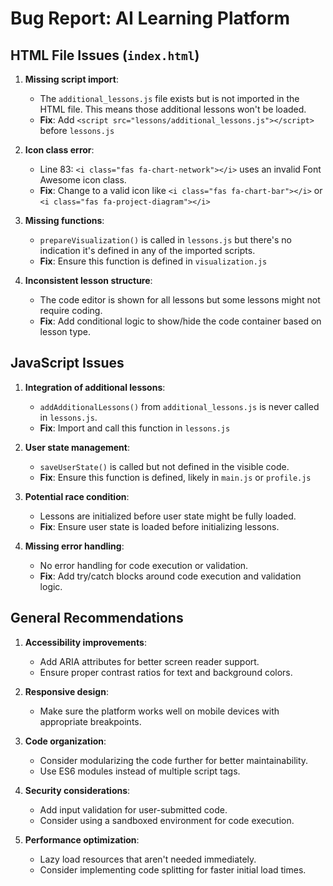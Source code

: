 # Bug Report: AI Learning Platform

## HTML File Issues (`index.html`)

1. **Missing script import**:
   - The `additional_lessons.js` file exists but is not imported in the HTML file. This means those additional lessons won't be loaded.
   - **Fix**: Add `<script src="lessons/additional_lessons.js"></script>` before `lessons.js`

2. **Icon class error**:
   - Line 83: `<i class="fas fa-chart-network"></i>` uses an invalid Font Awesome icon class.
   - **Fix**: Change to a valid icon like `<i class="fas fa-chart-bar"></i>` or `<i class="fas fa-project-diagram"></i>`

3. **Missing functions**:
   - `prepareVisualization()` is called in `lessons.js` but there's no indication it's defined in any of the imported scripts.
   - **Fix**: Ensure this function is defined in `visualization.js`

4. **Inconsistent lesson structure**:
   - The code editor is shown for all lessons but some lessons might not require coding.
   - **Fix**: Add conditional logic to show/hide the code container based on lesson type.

## JavaScript Issues

1. **Integration of additional lessons**:
   - `addAdditionalLessons()` from `additional_lessons.js` is never called in `lessons.js`.
   - **Fix**: Import and call this function in `lessons.js`

2. **User state management**:
   - `saveUserState()` is called but not defined in the visible code.
   - **Fix**: Ensure this function is defined, likely in `main.js` or `profile.js`

3. **Potential race condition**:
   - Lessons are initialized before user state might be fully loaded.
   - **Fix**: Ensure user state is loaded before initializing lessons.

4. **Missing error handling**:
   - No error handling for code execution or validation.
   - **Fix**: Add try/catch blocks around code execution and validation logic.

## General Recommendations

1. **Accessibility improvements**:
   - Add ARIA attributes for better screen reader support.
   - Ensure proper contrast ratios for text and background colors.

2. **Responsive design**:
   - Make sure the platform works well on mobile devices with appropriate breakpoints.

3. **Code organization**:
   - Consider modularizing the code further for better maintainability.
   - Use ES6 modules instead of multiple script tags.

4. **Security considerations**:
   - Add input validation for user-submitted code.
   - Consider using a sandboxed environment for code execution.

5. **Performance optimization**:
   - Lazy load resources that aren't needed immediately.
   - Consider implementing code splitting for faster initial load times.
